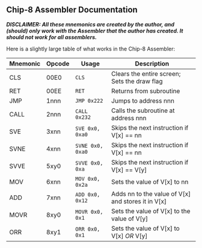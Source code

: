 ## Chip-8 Assembler Documentation

___DISCLAIMER: All these mnemonics are created by the author, and (should) only work
with the Assembler that the author has created. It should not work for all assemblers.___

Here is a slightly large table of what works in the Chip-8 Assembler:

Mnemonic | Opcode | Usage | Description
---------|--------|-------|------------
CLS | 00E0 | `CLS` | Clears the entire screen; Sets the draw flag
RET | 00EE | `RET` | Returns from subroutine
JMP | 1nnn | `JMP 0x222` | Jumps to address nnn
CALL | 2nnn | `CALL 0x232` | Calls the subroutine at address nnn
SVE | 3xnn | `SVE 0x0, 0xa0` | Skips the next instruction if V[x] == nn
SVNE | 4xnn | `SVNE 0x0, 0xa0` | Skips the next instruction if V[x] == nn
SVVE | 5xy0 | `SVVE 0x0, 0xa` | Skips the next instruction if V[x] == V[y]
MOV | 6xnn | `MOV 0x0, 0x2a` | Sets the value of V[x] to nn
ADD | 7xnn | `ADD 0x0, 0x12` | Adds nn to the value of V[x] and stores it in V[x]
MOVR | 8xy0 | `MOVR 0x0, 0x1` | Sets the value of V[x] to the value of V[y]
ORR | 8xy1 | `ORR 0x0, 0x1` | Sets the value of V[x] to V[x] _OR_ V[y]

